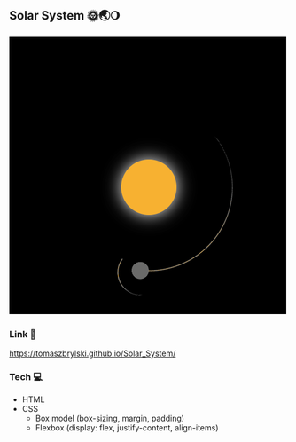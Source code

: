 ## Solar System 🌞🌏🌖

![Conventer](Solar.gif)

### Link 🔗
https://tomaszbrylski.github.io/Solar_System/
### Tech 💻
- HTML
- CSS
  - Box model (box-sizing, margin, padding)
  - Flexbox (display: flex, justify-content, align-items)
  
